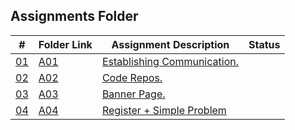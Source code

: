 ## Assignments Folder

|                                                  #                                                   | Folder Link                                                                                           | Assignment Description                                                                                                        | Status |
| :--------------------------------------------------------------------------------------------------: | ----------------------------------------------------------------------------------------------------- | ----------------------------------------------------------------------------------------------------------------------------- | ------ |
| [01](https://docs.google.com/spreadsheets/d/1jAkhTTA8b8BxF5ckkyct44jOz8PNmREB9QxGERVDSeY/edit#gid=0) | [A01](https://docs.google.com/spreadsheets/d/1jAkhTTA8b8BxF5ckkyct44jOz8PNmREB9QxGERVDSeY/edit#gid=0) | [Establishing Communication.](https://docs.google.com/spreadsheets/d/1jAkhTTA8b8BxF5ckkyct44jOz8PNmREB9QxGERVDSeY/edit#gid=0) |        |
|               [02](https://github.com/LoicKonan/4883-PT-Konan/tree/master/Assignments)               | [A02](https://github.com/LoicKonan/4883-PT-Konan/tree/master/Assignments)                             | [Code Repos.](https://github.com/LoicKonan/4883-PT-Konan/tree/master/Assignments)                                             |        |
|                                             [03](./A03)                                              | [A03](./A03)                                                                                          | [Banner Page.](./A03)                                                                                                         |        |
|                                             [04](./A04)                                              | [A04](./A04)                                                                                          | [Register + Simple Problem](./A04)                                                                                            |        |
